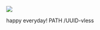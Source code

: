 

[![](https://www.herokucdn.com/deploy/button.png)](https://heroku.com/deploy?template=https://github.com/goodlucy666/fish.git)


happy everyday!
PATH  /UUID-vless

